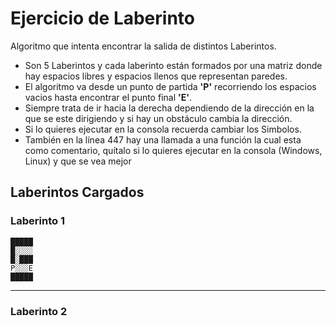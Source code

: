 # Ejercicio de Laberinto

Algoritmo que intenta encontrar la salida de distintos Laberintos.
-  Son 5 Laberintos y cada laberinto están formados por una matriz donde hay espacios libres y espacios llenos que representan paredes.
- El algoritmo va desde un punto de partida **'P'** recorriendo los espacios vacios hasta encontrar el punto final **'E'**.
- Siempre trata de ir hacia la derecha dependiendo de la dirección en la que se este dirigiendo y si hay un obstáculo cambia la dirección.
- Si lo quieres ejecutar en la consola recuerda cambiar los Simbolos.
- También en la línea 447 hay una llamada a una función la cual esta como comentario, quítalo si lo quieres ejecutar en la consola (Windows, Linux) y que se vea mejor

## Laberintos Cargados
### Laberinto 1
```
█████
█░░░░ 
█░███
P░░░E 
█████
```
---

### Laberinto 2
